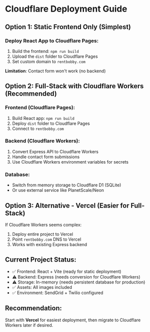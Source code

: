 # Cloudflare Deployment Guide

## Option 1: Static Frontend Only (Simplest)

### Deploy React App to Cloudflare Pages:
1. Build the frontend: `npm run build`
2. Upload the `dist` folder to Cloudflare Pages
3. Set custom domain to `rentbobby.com`

**Limitation**: Contact form won't work (no backend)

## Option 2: Full-Stack with Cloudflare Workers (Recommended)

### Frontend (Cloudflare Pages):
1. Build React app: `npm run build`
2. Deploy `dist` folder to Cloudflare Pages
3. Connect to `rentbobby.com`

### Backend (Cloudflare Workers):
1. Convert Express API to Cloudflare Workers
2. Handle contact form submissions
3. Use Cloudflare Workers environment variables for secrets

### Database:
- Switch from memory storage to Cloudflare D1 (SQLite)
- Or use external service like PlanetScale/Neon

## Option 3: Alternative - Vercel (Easier for Full-Stack)

If Cloudflare Workers seems complex:
1. Deploy entire project to Vercel
2. Point `rentbobby.com` DNS to Vercel
3. Works with existing Express backend

## Current Project Status:
- ✅ Frontend: React + Vite (ready for static deployment)
- ⚠️ Backend: Express (needs conversion for Cloudflare Workers)
- ⚠️ Storage: In-memory (needs persistent database for production)
- ✅ Assets: All images included
- ✅ Environment: SendGrid + Twilio configured

## Recommendation:
Start with **Vercel** for easiest deployment, then migrate to Cloudflare Workers later if desired.